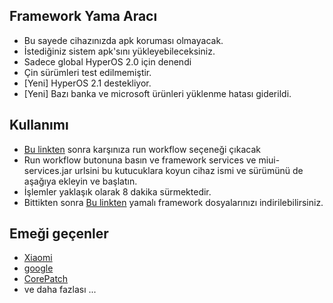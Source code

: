 ## Framework Yama Aracı
- Bu sayede cihazınızda apk koruması olmayacak.
- İstediğiniz sistem apk'sını yükleyebileceksiniz.
- Sadece global HyperOS 2.0 için denendi
- Çin sürümleri test edilmemiştir.
- [Yeni] HyperOS 2.1 destekliyor.
- [Yeni] Bazı banka ve microsoft ürünleri yüklenme hatası giderildi.

## Kullanımı
- [Bu linkten](https://github.com/aurora9331/A15-Patcher/actions/workflows/patcher.yml) sonra karşınıza run workflow seçeneği çıkacak
- Run workflow butonuna basın ve framework services ve miui-services.jar urlsini bu kutucuklara koyun cihaz ismi ve sürümünü de aşağıya ekleyin ve başlatın.
- İşlemler yaklaşık olarak 8 dakika sürmektedir.
- Bittikten sonra [Bu linkten](https://github.com/aurora9331/A15-Patcher/releases) yamalı framework dosyalarınızı indirilebilirsiniz.

## Emeği geçenler

- [Xiaomi](https://xiaomi.com)
- [google](https://google.com)
- [CorePatch](https://github.com/LSPosed/CorePatch)
- ve daha fazlası ...

